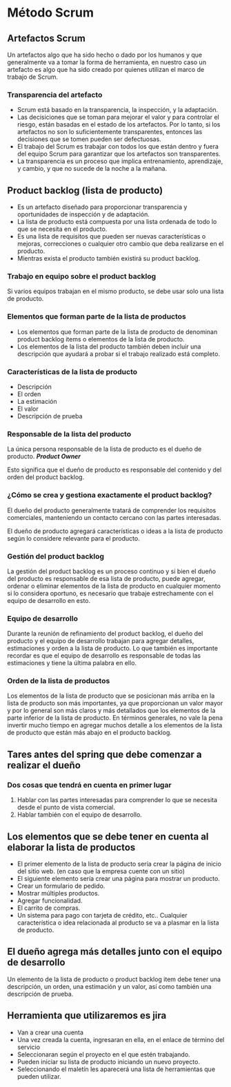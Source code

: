 # Método Scrum

## Artefactos Scrum
Un artefactos algo que ha sido hecho o dado por los humanos y que generalmente va a tomar la forma de herramienta, en nuestro caso un artefacto es algo que ha sido creado por quienes utilizan el marco de trabajo de Scrum.

### Transparencia del artefacto
- Scrum está basado en la transparencia, la inspección, y la adaptación.
- Las decisiciones que se toman para mejorar el valor y para controlar el riesgo, están basadas en el estado de los artefactos. Por lo tanto, si los artefactos no son lo suficientemente transparentes, entonces las decisiones que se tomen pueden ser defectuosas.
- El trabajo del Scrum es trabajar con todos los que están dentro y fuera del equipo Scrum para garantizar que los artefactos son transparentes.
- La transparencia es un proceso que implica entrenamiento, aprendizaje, y cambio, y que no sucede de la noche a la mañana.

## Product backlog (lista de producto)
- Es un artefacto diseñado para proporcionar transparencia y oportunidades de inspección y de adaptación.
- La lista de producto está compuesta por una lista ordenada de todo lo que se necesita en el producto.
- Es una lista de requisitos que pueden ser nuevas características o mejoras, correcciones o cualquier otro cambio que deba realizarse en el producto.
- Mientras exista el producto también existirá su product backlog.

### Trabajo en equipo sobre el product backlog
Si varios equipos trabajan en el mismo producto, se debe usar solo una lista de producto.

### Elementos que forman parte de la lista de productos
- Los elementos que forman parte de la lista de producto de denominan product backlog items o elementos de la lista de producto.
- Los elementos de la lista del producto también deben incluir una descripción que ayudará a probar si el trabajo realizado está completo.

### Características de la lista de producto
- Descripción
- El orden
- La estimación
- El valor
- Descripción de prueba

### Responsable de la lista del producto
La única persona responsable de la lista de producto es el dueño de producto. ***Product Owner***

Esto significa que el dueño de producto es responsable del contenido y del orden del product backlog.

### ¿Cómo se crea y gestiona exactamente el product backlog?
El dueño del producto generalmente tratará de comprender los requisitos comerciales, manteniendo un contacto cercano con las partes interesadas.

El dueño de producto agregará características o ideas a la lista de producto según lo considere relevante para el producto.

### Gestión del product backlog

La gestión del product backlog es un proceso continuo y si bien el dueño del producto es responsable de esa lista de producto, puede agregar, ordenar o eliminar elementos de la lista de producto en cualquier momento si lo considera oportuno, es necesario que trabaje estrechamente con el equipo de desarrollo en esto.

### Equipo de desarrollo
Durante la reunión de refinamiento del product backlog, el dueño del producto y el equipo de desarrollo trabajan para agregar detalles, estimaciones y orden a la lista de producto.
Lo que también es importante recordar es que el equipo de desarrollo es responsable de todas las estimaciones y tiene la última palabra en ello.

### Orden de la lista de productos
Los elementos de la lista de producto que se posicionan más arriba en la lista de producto son más importantes, ya que proporcionan un valor mayor y por lo general son más claros y más detallados que los elementos de la parte inferior de la lista de producto.
En términos generales, no vale la pena invertir mucho tiempo en agregar muchos detalle a los elementos de la lista de producto que están más abajo en el producto backlog.

## Tares antes del spring que debe comenzar a realizar el dueño
### Dos cosas que tendrá en cuenta en primer lugar
1. Hablar con las partes interesadas para comprender lo que se necesita desde el punto de vista comercial.
2. Hablar también con el equipo de desarrollo.

## Los elementos que se debe tener en cuenta al elaborar la lista de productos
- El primer elemento de la lista de producto sería crear la página de inicio del sitio web. (en caso que la empresa cuente con un sitio)
- El siguiente elemento sería crear una página para mostrar un producto.
- Crear un formulario de pedido.
- Mostrar múltiples productos.
- Agregar funcionalidad.
- El carrito de compras.
- Un sistema para pago con tarjeta de crédito, etc..
Cualquier característica o idea relacionada al producto se va a plasmar en la lista de producto.

## El dueño agrega más detalles junto con el equipo de desarrollo
Un elemento de la lista de producto o product backlog item debe tener una descripción, un orden, una estimación y un valor, así como también una descripción de prueba.

## Herramienta que utilizaremos es jira
- Van a crear una cuenta
- Una vez creada la cuenta, ingresaran en ella, en el enlace de término del servicio
- Seleccionaran según el proyecto en el que estén trabajando.
- Pueden iniciar su lista de producto iniciando un nuevo proyecto.
- Seleccionando el maletín les aparecerá una lista de herramientas que pueden utilizar.
